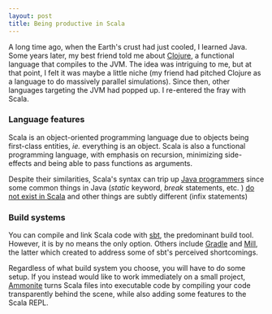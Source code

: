 ```yaml
---
layout: post
title: Being productive in Scala
---
```


A long time ago, when the Earth's crust had just cooled, I learned Java. Some years later, my best friend told me about [Clojure](https://clojure.org/), a functional language that compiles to the JVM. The idea was intriguing to me, but at that point, I felt it was maybe a little niche (my friend had pitched Clojure as a language to do massively parallel simulations). Since then, other languages targeting the JVM had popped up. I re-entered the fray with Scala.

### Language features

Scala is an object-oriented programming language due to objects being first-class entities, _ie._ everything is an object. Scala is also a functional programming language, with emphasis on recursion, minimizing side-effects and being able to pass functions as arguments.

Despite their similarities, Scala's syntax can trip up [Java programmers](https://docs.scala-lang.org/tutorials/scala-for-java-programmers.html) since some common things in Java (*static* keyword, *break* statements, etc. ) [do not exist in Scala](http://jim-mcbeath.blogspot.com/2008/09/scala-syntax-primer.html) and other things are subtly different (infix statements)

### Build systems

You can compile and link Scala code with [sbt](https://www.scala-sbt.org/), the predominant build tool. However, it is by no means the only option. Others include [Gradle](https://gradle.org/) and [Mill](https://www.lihaoyi.com/post/MillBetterScalaBuilds.html), the latter which created to address some of sbt's perceived shortcomings.

Regardless of what build system you choose, you will have to do some setup. If you instead would like to work immediately on a small project, [Ammonite](https://ammonite.io/) turns Scala files into executable code by compiling your code transparently behind the scene, while also adding some features to the Scala REPL.
